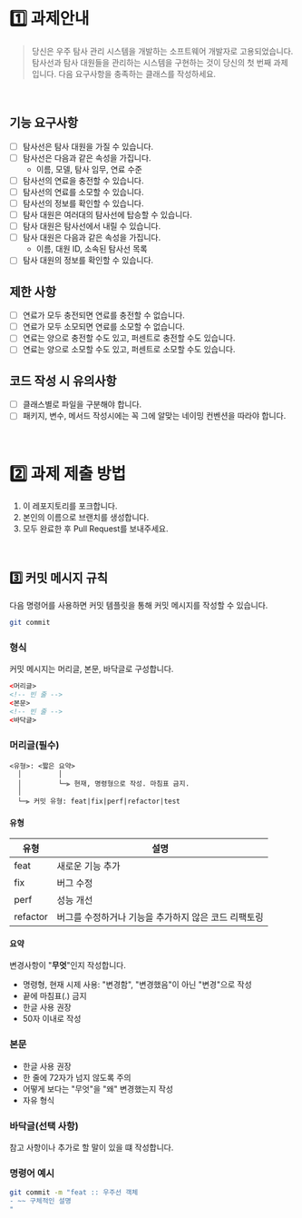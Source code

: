 # 1️⃣ 과제안내
> 당신은 우주 탐사 관리 시스템을 개발하는 소프트웨어 개발자로 고용되었습니다. 탐사선과 탐사 대원들을 관리하는 시스템을 구현하는 것이 당신의 첫 번째 과제입니다. 다음 요구사항을 충족하는 클래스를 작성하세요.
>

<br>

## 기능 요구사항
- [ ] 탐사선은 탐사 대원을 가질 수 있습니다.
- [ ] 탐사선은 다음과 같은 속성을 가집니다.
  - 이름, 모델, 탐사 임무, 연료 수준
- [ ] 탐사선의 연료을 충전할 수 있습니다.
- [ ] 탐사선의 연료를 소모할 수 있습니다.
- [ ] 탐사선의 정보를 확인할 수 있습니다.
- [ ] 탐사 대원은 여러대의 탐사선에 탑승할 수 있습니다.
- [ ] 탐사 대원은 탐사선에서 내릴 수 있습니다.
- [ ] 탐사 대원은 다음과 같은 속성을 가집니다.
  - 이름, 대원 ID, 소속된 탐사선 목록
- [ ] 탐사 대원의 정보를 확인할 수 있습니다.

## 제한 사항
- [ ] 연료가 모두 충전되면 연료를 충전할 수 없습니다.
- [ ] 연료가 모두 소모되면 연료를 소모할 수 없습니다.
- [ ] 연료는 양으로 충전할 수도 있고, 퍼센트로 충전할 수도 있습니다.
- [ ] 연료는 양으로 소모할 수도 있고, 퍼센트로 소모할 수도 있습니다.

## 코드 작성 시 유의사항
- [ ] 클래스별로 파일을 구분해야 합니다.
- [ ] 패키지, 변수, 메서드 작성시에는 꼭 그에 알맞는 네이밍 컨벤션을 따라야 합니다.

<br>

# 2️⃣ 과제 제출 방법
  1. 이 레포지토리를 포크합니다.
  2. 본인의 이름으로 브랜치를 생성합니다.
  3. 모두 완료한 후 Pull Request를 보내주세요.

<br>

## 3️⃣ 커밋 메시지 규칙

다음 명령어를 사용하면 커밋 템플릿을 통해 커밋 메시지를 작성할 수 있습니다.

```bash
git commit
```

### 형식

커밋 메시지는 머리글, 본문, 바닥글로 구성합니다.

```html
<머리글>
<!-- 빈 줄 -->
<본문>
<!-- 빈 줄 -->
<바닥글>
```

### 머리글(필수)

```
<유형>: <짧은 요약>
  │         │
  │         └─⫸ 현재, 명령형으로 작성. 마침표 금지.
  │
  └─⫸ 커밋 유형: feat|fix|perf|refactor|test
```

#### 유형

| 유형     | 설명                                                     |
|----------|----------------------------------------------------------|
| feat     | 새로운 기능 추가                                          |
| fix      | 버그 수정                                                 |
| perf     | 성능 개선                                                 |
| refactor | 버그를 수정하거나 기능을 추가하지 않은 코드 리팩토링       |

#### 요약

변경사항이 "**무엇**"인지 작성합니다.

- 명령형, 현재 시제 사용: "변경함", "변경했음"이 아닌 "변경"으로 작성
- 끝에 마침표(.) 금지
- 한글 사용 권장
- 50자 이내로 작성

### 본문

- 한글 사용 권장
- 한 줄에 72자가 넘지 않도록 주의
- 어떻게 보다는 "무엇"을 "왜" 변경했는지 작성
- 자유 형식

### 바닥글(선택 사항)

참고 사항이나 추가로 할 말이 있을 떄 작성합니다.

### 명령어 예시
```bash
git commit -m "feat :: 우주선 객체
- ~~ 구체적인 설명
"
```